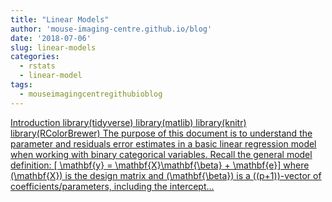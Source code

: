 ```yaml
---
title: "Linear Models"
author: 'mouse-imaging-centre.github.io/blog'
date: '2018-07-06'
slug: linear-models
categories:
  - rstats
  - linear-model
tags:
  - mouseimagingcentregithubioblog
---
```


[Introduction library(tidyverse) library(matlib) library(knitr) library(RColorBrewer) The purpose of this document is to understand the parameter and residuals error estimates in a basic linear regression model when working with binary categorical variables. Recall the general model definition: \[ \mathbf{y} = \mathbf{X}\mathbf{\beta} + \mathbf{e}\] where \(\mathbf{X}\) is the design matrix and \(\mathbf{\beta}\) is a \((p+1)\)-vector of coefficients/parameters, including the intercept...<click to read more>](https://mouse-imaging-centre.github.io/blog/blog/post/2018-07-06_linearmodelserrors/)

